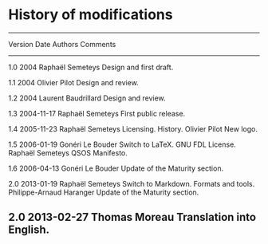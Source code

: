 # History of modifications

--------------------------------------------------------------------------------------
 Version   Date       Authors                  Comments
--------- ----------  --------------------     ---------------------------------------
  1.0      2004       Raphaël Semeteys         Design and first draft.

  1.1      2004       Olivier Pilot            Design and review.

  1.2      2004       Laurent Baudrillard      Design and review.

  1.3      2004-11-17 Raphaël Semeteys         First public release.

  1.4      2005-11-23 Raphaël Semeteys         Licensing. History.
                      Olivier Pilot            New logo.

  1.5      2006-01-19 Gonéri Le Bouder         Switch to LaTeX. GNU FDL License.
                      Raphaël Semeteys         QSOS Manifesto.

  1.6      2006-04-13 Gonéri Le Bouder         Update of the Maturity section.

  2.0      2013-01-19 Raphaël Semeteys         Switch to Markdown. Formats and tools.
                      Philippe-Arnaud Haranger Update of the Maturity section.

  2.0      2013-02-27 Thomas Moreau            Translation into English.
--------------------------------------------------------------------------------------
